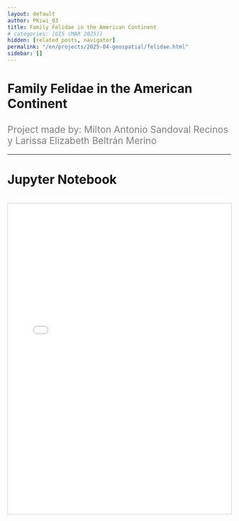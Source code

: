 ```yaml
---
layout: default
author: PKiwi_03
title: Family Felidae in the American Continent
# categories: [GIS (MAR 2025)]
hidden: [related_posts, navigator]
permalink: "/en/projects/2025-04-geospatial/felidae.html"
sidebar: []
---
```


# Family Felidae in the American Continent

<h2 style="color: gray; font-weight: normal;">
Project made by: Milton Antonio Sandoval Recinos y Larissa Elizabeth Beltrán Merino 
</h2>

---

# Jupyter Notebook
<br>

<iframe 
    src="/assets/html/2025-04-geospatial/larissa_beltran.html" 
    width="100%" 
    height="700" 
    style="border: 1px solid #ccc;"
></iframe>